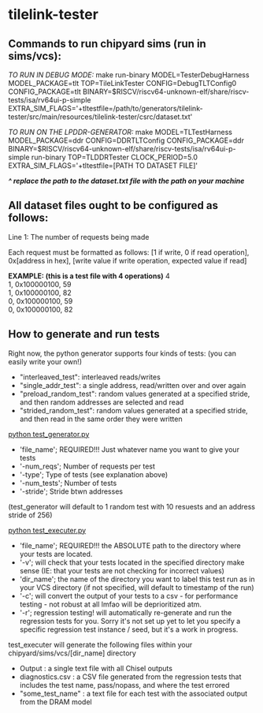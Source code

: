 # tilelink-tester

## Commands to run chipyard sims (run in sims/vcs):

_TO RUN IN DEBUG MODE:_
make run-binary MODEL=TesterDebugHarness MODEL\_PACKAGE=tlt TOP=TileLinkTester CONFIG=DebugTLTConfig0 CONFIG\_PACKAGE=tlt BINARY=$RISCV/riscv64-unknown-elf/share/riscv-tests/isa/rv64ui-p-simple EXTRA\_SIM\_FLAGS='+tltestfile=/path/to/generators/tilelink-tester/src/main/resources/tilelink-tester/csrc/dataset.txt'

_TO RUN ON THE LPDDR-GENERATOR:_
make MODEL=TLTestHarness MODEL_PACKAGE=ddr CONFIG=DDRTLTConfig CONFIG_PACKAGE=ddr BINARY=$RISCV/riscv64-unknown-elf/share/riscv-tests/isa/rv64ui-p-simple run-binary TOP=TLDDRTester CLOCK_PERIOD=5.0 EXTRA_SIM_FLAGS='+tltestfile=[PATH TO DATASET FILE]'

***^ replace the path to the dataset.txt file with the path on your machine***

## All dataset files ought to be configured as follows:

Line 1: The number of requests being made

Each request must be formatted as follows:
[1 if write, 0 if read operation], 0x[address in hex], [write value if write operation, expected value if read]

**EXAMPLE: (this is a test file with 4 operations)**
4<br>
1, 0x100000100, 59<br>
1, 0x100000100, 82<br>
0, 0x100000100, 59<br>
0, 0x100000100, 82<br>

## How to generate and run tests

Right now, the python generator supports four kinds of tests: (you can easily write your own!)
- "interleaved_test": interleaved reads/writes
- "single_addr_test": a single address, read/written over and over again
- "preload_random_test": random values generated at a specified stride, and then random addresses are selected and read 
- "strided_random_test": random values generated at a specified stride, and then read in the same order they were written

<u>python test_generator.py</u>
- 'file_name'; REQUIRED!!! Just whatever name you want to give your tests
- '-num_reqs'; Number of requests per test
- '-type'; Type of tests (see explanation above)
- '-num_tests'; Number of tests
- '-stride'; Stride btwn addresses

(test_generator will default to 1 random test with 10 resuests and an address stride of 256)

<u>python test_executer.py</u>
- 'file_name'; REQUIRED!!! the ABSOLUTE path to the directory where your tests are located. 
- '-v'; will check that your tests located in the specified directory make sense (IE: that your tests are not checking for incorrect values)
- 'dir_name'; the name of the directory you want to label this test run as in your VCS directory (if not specified, will default to timestamp of the run)
- '-c'; will convert the output of your tests to a csv - for performance testing - not robust at all lmfao will be deprioritized atm.
- '-r'; regression testing! will automatically re-generate and run the regression tests for you. Sorry it's not set up yet to let you specify a specific regression test instance / seed, but it's a work in progress.

test_executer will generate the following files within your chipyard/sims/vcs/[dir_name] directory
- Output : a single text file with all Chisel outputs
- diagnostics.csv : a CSV file generated from the regression tests that includes the test name, pass/nopass, and where the test errored
- "some_test_name" : a text file for each test with the associated output from the DRAM model

